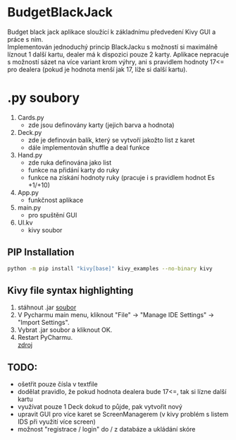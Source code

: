 # BudgetBlackJack

Budget black jack aplikace sloužící k základnímu předvedení Kivy GUI a práce s ním. </br>
Implementován jednoduchý princip BlackJacku s možností si maximálně líznout 1 další kartu, dealer má k dispozici pouze 2 karty. Aplikace nepracuje s možností sázet na více variant krom výhry, ani s pravidlem hodnoty 17<= pro dealera (pokud je hodnota menší jak 17, líže si další kartu).

# .py soubory
   1. Cards.py
      - zde jsou definovány karty (jejich barva a hodnota)
   2. Deck.py
      - zde je definován balík, který se vytvoří jakožto list z karet
      - dále implementován shuffle a deal funkce
   3. Hand.py
      - zde ruka definována jako list
      - funkce na přidání karty do ruky
      - funkce na získání hodnoty ruky (pracuje i s pravidlem hodnot Es +1/+10)
   4. App.py
      - funkčnost aplikace
   5. main.py
      - pro spuštění GUI
   6. UI.kv
      - kivy soubor


## PIP Installation
```bash
python -m pip install "kivy[base]" kivy_examples --no-binary kivy
```


## Kivy file syntax highlighting
   1. stáhnout .jar [soubor](https://github.com/JohnySmid/BudgetBlackJack/blob/main/PyCharm_kv_completion.jar)
   2. V Pycharmu main menu, kliknout "File" -> "Manage IDE Settings" -> "Import Settings".
   3. Vybrat .jar soubor a kliknout OK.
   4. Restart PyCharmu.<br />
   [zdroj](https://stackoverflow.com/questions/38002630/how-to-get-syntax-highlighting-on-kivy-kv-file-in-pycharm-on-osx)
   
   
## TODO:
   - ošetřit pouze čísla v textfile
   - dodělat pravidlo, že pokud hodnota dealera bude 17<=, tak si lízne další kartu
   - využívat pouze 1 Deck dokud to půjde, pak vytvořit nový
   - upravit GUI pro více karet se ScreenManagerem (v kivy problém s listem IDS při využití více screen)
   - možnost "registrace / login" do / z databáze a ukládání skóre
